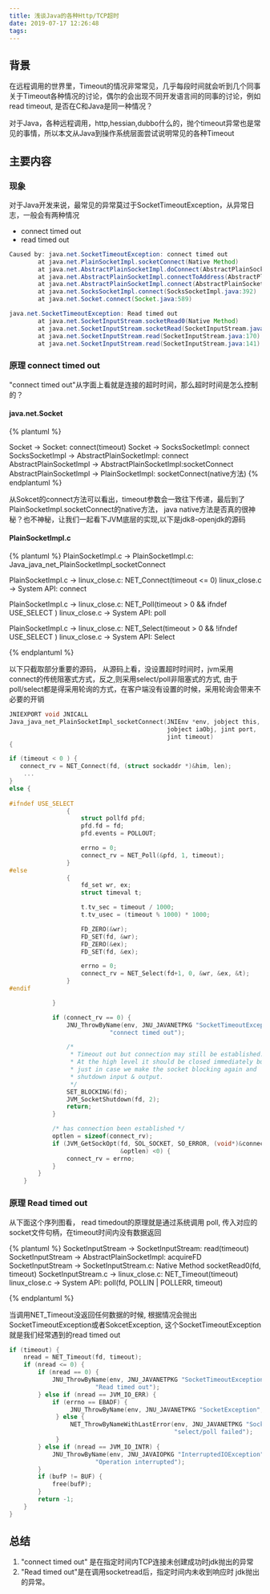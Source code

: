 ```yaml
---
title: 浅谈Java的各种Http/TCP超时
date: 2019-07-17 12:26:48
tags:
---
```


## 背景

在远程调用的世界里，Timeout的情况非常常见，几乎每段时间就会听到几个同事关于Timeout各种情况的讨论，偶尔的会出现不同开发语言间的同事的讨论，例如read timeout, 是否在C和Java是同一种情况？

对于Java，各种远程调用，http,hessian,dubbo什么的，抛个timeout异常也是常见的事情，所以本文从Java到操作系统层面尝试说明常见的各种Timeout

## 主要内容

### 现象

对于Java开发来说，最常见的异常莫过于SocketTimeoutException，从异常日志，一般会有两种情况

- connect timed out
- read timed out

```java
Caused by: java.net.SocketTimeoutException: connect timed out
        at java.net.PlainSocketImpl.socketConnect(Native Method)
        at java.net.AbstractPlainSocketImpl.doConnect(AbstractPlainSocketImpl.java:345)
        at java.net.AbstractPlainSocketImpl.connectToAddress(AbstractPlainSocketImpl.java:206)
        at java.net.AbstractPlainSocketImpl.connect(AbstractPlainSocketImpl.java:188)
        at java.net.SocksSocketImpl.connect(SocksSocketImpl.java:392)
        at java.net.Socket.connect(Socket.java:589)

java.net.SocketTimeoutException: Read timed out
        at java.net.SocketInputStream.socketRead0(Native Method)
        at java.net.SocketInputStream.socketRead(SocketInputStream.java:116)
        at java.net.SocketInputStream.read(SocketInputStream.java:170)
        at java.net.SocketInputStream.read(SocketInputStream.java:141)
```

### 原理 connect timed out

"connect timed out"从字面上看就是连接的超时时间，那么超时时间是怎么控制的？

#### java.net.Socket

{% plantuml %}

Socket -> Socket: connect(timeout)
Socket -> SocksSocketImpl: connect
SocksSocketImpl -> AbstractPlainSocketImpl: connect
AbstractPlainSocketImpl  -> AbstractPlainSocketImpl:socketConnect
AbstractPlainSocketImpl -> PlainSocketImpl: socketConnect(native方法)
{% endplantuml %}

从Sokcet的connect方法可以看出，timeout参数会一致往下传递，最后到了PlainSocketImpl.socketConnect的native方法， java native方法是否真的很神秘？也不神秘，让我们一起看下JVM底层的实现,以下是jdk8-openjdk的源码

#### PlainSocketImpl.c

{% plantuml %}
PlainSocketImpl.c  -> PlainSocketImpl.c: Java_java_net_PlainSocketImpl_socketConnect

PlainSocketImpl.c -> linux_close.c: NET_Connect(timeout <= 0)
linux_close.c -> System API: connect

PlainSocketImpl.c -> linux_close.c: NET_Poll(timeout > 0 && ifndef USE_SELECT )
linux_close.c -> System API: poll

PlainSocketImpl.c -> linux_close.c: NET_Select(timeout > 0 && !ifndef USE_SELECT )
linux_close.c -> System API: Select


{% endplantuml %}


以下只截取部分重要的源码， 从源码上看，没设置超时时间时，jvm采用 connect的传统阻塞式方式，反之,则采用select/poll非阻塞式的方式, 由于poll/select都是得采用轮询的方式，在客户端没有设置的时候，采用轮询会带来不必要的开销

```c
JNIEXPORT void JNICALL
Java_java_net_PlainSocketImpl_socketConnect(JNIEnv *env, jobject this,
                                            jobject iaObj, jint port,
                                            jint timeout)
{

if (timeout < 0 ) {
   connect_rv = NET_Connect(fd, (struct sockaddr *)&him, len);
	...
}
else {
 
#ifndef USE_SELECT
                {
                    struct pollfd pfd;
                    pfd.fd = fd;
                    pfd.events = POLLOUT;

                    errno = 0;
                    connect_rv = NET_Poll(&pfd, 1, timeout);
                }
#else
                {
                    fd_set wr, ex;
                    struct timeval t;

                    t.tv_sec = timeout / 1000;
                    t.tv_usec = (timeout % 1000) * 1000;

                    FD_ZERO(&wr);
                    FD_SET(fd, &wr);
                    FD_ZERO(&ex);
                    FD_SET(fd, &ex);

                    errno = 0;
                    connect_rv = NET_Select(fd+1, 0, &wr, &ex, &t);
                }
#endif

            } 

            if (connect_rv == 0) {
                JNU_ThrowByName(env, JNU_JAVANETPKG "SocketTimeoutException",
                            "connect timed out");

                /*
                 * Timeout out but connection may still be established.
                 * At the high level it should be closed immediately but
                 * just in case we make the socket blocking again and
                 * shutdown input & output.
                 */
                SET_BLOCKING(fd);
                JVM_SocketShutdown(fd, 2);
                return;
            }

            /* has connection been established */
            optlen = sizeof(connect_rv);
            if (JVM_GetSockOpt(fd, SOL_SOCKET, SO_ERROR, (void*)&connect_rv,
                               &optlen) <0) {
                connect_rv = errno;
            }
        }
    }

```

### 原理 Read timed out

从下面这个序列图看， read timedout的原理就是通过系统调用 poll, 传入对应的socket文件句柄，在timeout时间内没有数据返回

{% plantuml %}
SocketInputStream -> SocketInputStream: read(timeout)
SocketInputStream -> AbstractPlainSocketImpl: acquireFD
SocketInputStream -> SocketInputStream.c: Native Method socketRead0(fd, timeout)
SocketInputStream.c -> linux_close.c: NET_Timeout(timeout)
linux_close.c -> System API: poll(fd, POLLIN | POLLERR, timeout)

{% endplantuml %}

当调用NET_Timeout没返回任何数据的时候, 根据情况会抛出 SocketTimeoutException或者SokcetException, 这个SocketTimeoutException就是我们经常遇到的read timed out

```c
if (timeout) {
    nread = NET_Timeout(fd, timeout);
    if (nread <= 0) {
        if (nread == 0) {
            JNU_ThrowByName(env, JNU_JAVANETPKG "SocketTimeoutException",
                        "Read timed out");
        } else if (nread == JVM_IO_ERR) {
            if (errno == EBADF) {
                 JNU_ThrowByName(env, JNU_JAVANETPKG "SocketException", "Socket closed");
             } else {
                 NET_ThrowByNameWithLastError(env, JNU_JAVANETPKG "SocketException",
                                              "select/poll failed");
             }
        } else if (nread == JVM_IO_INTR) {
            JNU_ThrowByName(env, JNU_JAVAIOPKG "InterruptedIOException",
                        "Operation interrupted");
        }
        if (bufP != BUF) {
            free(bufP);
        }
        return -1;
    }
}
```    

## 总结

1. "connect timed out" 是在指定时间内TCP连接未创建成功时jdk抛出的异常
2. "Read timed out"是在调用socketread后，指定时间内未收到响应时 jdk抛出的异常。
